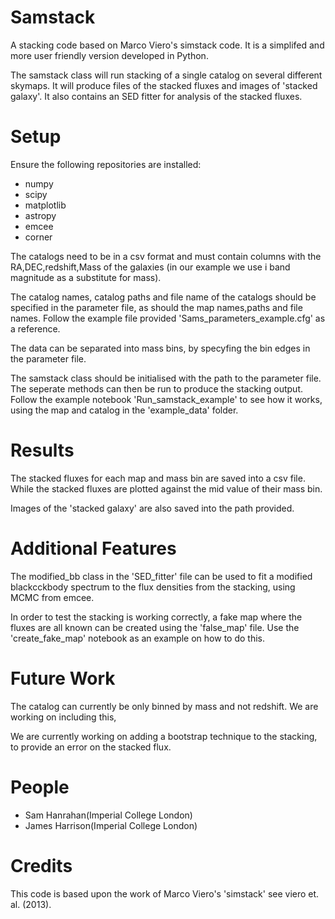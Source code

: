 # Samstack
A stacking code based on Marco Viero's simstack code. It is a simplifed and more user friendly version developed in Python.

The samstack class will run stacking of a single catalog on several different skymaps. It will produce files of the stacked fluxes 
and images of 'stacked galaxy'. It also contains an SED fitter for analysis of the stacked fluxes.

# Setup
Ensure the following repositories are installed:
* numpy
* scipy
* matplotlib
* astropy
* emcee
* corner

The catalogs need to be in a csv format and must contain columns with the RA,DEC,redshift,Mass of the galaxies (in our example we 
use i band magnitude as a substitute for mass).

The catalog names, catalog paths and file name of the catalogs should be specified in the parameter file, as should the map 
names,paths and file names. Follow the example file provided 'Sams_parameters_example.cfg' as a reference. 

The data can be separated into mass bins, by specyfing the bin edges in the parameter file.

The samstack class should be initialised with the path to the parameter file. The seperate methods can then be run to produce the
stacking output. Follow the example notebook 'Run_samstack_example' to see how it works, using the map and catalog in the 
'example_data' folder.

# Results

The stacked fluxes for each map and mass bin are saved into a csv file. While the stacked fluxes are plotted against the mid value
of their mass bin.

Images of the 'stacked galaxy' are also saved into the path provided.

# Additional Features

The modified_bb class in the 'SED_fitter' file can be used to fit a modified blackcckbody spectrum to the flux densities from the 
stacking, using MCMC from emcee.

In order to test the stacking is working correctly, a fake map where the fluxes are all known can be created using the 
'false_map' file. Use the 'create_fake_map' notebook as an example on how to do this.


# Future Work
The catalog can currently be only binned by mass and not redshift. We are working on including this,

We are currently working on adding a bootstrap technique to the stacking, to provide an error on the stacked flux.

# People

* Sam Hanrahan(Imperial College London)
* James Harrison(Imperial College London)

# Credits

This code is based upon the work of Marco Viero's 'simstack' see viero et. al. (2013).




